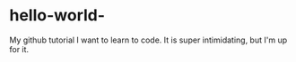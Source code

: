 # hello-world-
My github tutorial 
I want to learn to code. 
It is super intimidating, but I'm up for it. 
